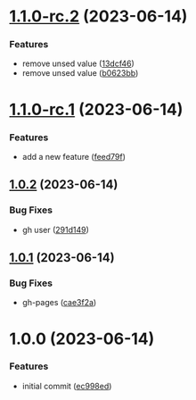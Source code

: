 # [1.1.0-rc.2](https://github.com/konstellation-io/release-workflow-poc/compare/v1.1.0-rc.1...v1.1.0-rc.2) (2023-06-14)


### Features

* remove unsed value ([13dcf46](https://github.com/konstellation-io/release-workflow-poc/commit/13dcf46b3859bedc26d1a95bdfd04cef6b636667))
* remove unsed value ([b0623bb](https://github.com/konstellation-io/release-workflow-poc/commit/b0623bb204135a806ed7cc5b6c3951bea2aa7419))

# [1.1.0-rc.1](https://github.com/konstellation-io/release-workflow-poc/compare/v1.0.2...v1.1.0-rc.1) (2023-06-14)


### Features

* add a new feature ([feed79f](https://github.com/konstellation-io/release-workflow-poc/commit/feed79f82172d57a5887b4f6d79da17fd31a5d2b))

## [1.0.2](https://github.com/konstellation-io/release-workflow-poc/compare/v1.0.1...v1.0.2) (2023-06-14)


### Bug Fixes

* gh user ([291d149](https://github.com/konstellation-io/release-workflow-poc/commit/291d1498ca660c936cf9217f07600e8833c8b238))

## [1.0.1](https://github.com/konstellation-io/release-workflow-poc/compare/v1.0.0...v1.0.1) (2023-06-14)


### Bug Fixes

* gh-pages ([cae3f2a](https://github.com/konstellation-io/release-workflow-poc/commit/cae3f2a21d63bcc0409ca7a8c721f62a51e8fcae))

# 1.0.0 (2023-06-14)


### Features

* initial commit ([ec998ed](https://github.com/konstellation-io/release-workflow-poc/commit/ec998edd49930871121ea5165336b104453209cb))
